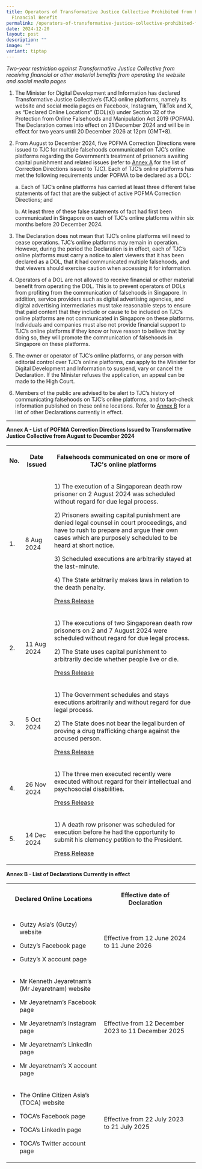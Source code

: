 ```yaml
---
title: Operators of Transformative Justice Collective Prohibited from Receiving
  Financial Benefit
permalink: /operators-of-transformative-justice-collective-prohibited-from-receiving-financial-benefit/
date: 2024-12-20
layout: post
description: ""
image: ""
variant: tiptap
---
```

<p><em>Two-year restriction against Transformative Justice Collective from receiving financial or other material benefits from operating the website and social media pages</em>
</p>
<p></p>
<ol data-tight="true" class="tight">
<li>
<p>The Minister for Digital Development and Information has declared Transformative
Justice Collective’s (TJC) online platforms, namely its website and social
media pages on Facebook, Instagram, TikTok and X, as “Declared Online Locations”
(DOL(s)) under Section 32 of the Protection from Online Falsehoods and
Manipulation Act 2019 (POFMA). The Declaration comes into effect on 21
December 2024 and will be in effect for two years until 20 December 2026
at 12pm (GMT+8).</p>
<p></p>
</li>
<li>
<p>From August to December 2024, five POFMA Correction Directions were issued
to TJC for multiple falsehoods communicated on TJC’s online platforms regarding
the Government’s treatment of prisoners awaiting capital punishment and
related issues (refer to <u>Annex A</u> for the list of Correction Directions
issued to TJC). Each of TJC’s online platforms has met the following requirements
under POFMA to be declared as a DOL:</p>
<p></p>
<p>a. Each of TJC’s online platforms has carried at least three different
false statements of fact that are the subject of active POFMA Correction
Directions; and</p>
<p>b. At least three of these false statements of fact had first been communicated
in Singapore on each of TJC’s online platforms within six months before
20 December 2024.</p>
<p></p>
</li>
<li>
<p>The Declaration does not mean that TJC’s online platforms will need to
cease operations. TJC’s online platforms may remain in operation. However,
during the period the Declaration is in effect, each of TJC’s online platforms
must carry a notice to alert viewers that it has been declared as a DOL,
that it had communicated multiple falsehoods, and that viewers should exercise
caution when accessing it for information.</p>
<p></p>
</li>
<li>
<p>Operators of a DOL are not allowed to receive financial or other material
benefit from operating the DOL. This is to prevent operators of DOLs from
profiting from the communication of falsehoods in Singapore. In addition,
service providers such as digital advertising agencies, and digital advertising
intermediaries must take reasonable steps to ensure that paid content that
they include or cause to be included on TJC’s online platforms are not
communicated in Singapore on these platforms. Individuals and companies
must also not provide financial support to TJC’s online platforms if they
know or have reason to believe that by doing so, they will promote the
communication of falsehoods in Singapore on these platforms.</p>
<p></p>
</li>
<li>
<p>The owner or operator of TJC’s online platforms, or any person with editorial
control over TJC’s online platforms, can apply to the Minister for Digital
Development and Information to suspend, vary or cancel the Declaration.
If the Minister refuses the application, an appeal can be made to the High
Court.</p>
<p></p>
</li>
<li>
<p>Members of the public are advised to be alert to TJC’s history of communicating
falsehoods on TJC’s online platforms, and to fact-check information published
on these online locations. Refer to <u>Annex B</u> for a list of other Declarations
currently in effect.</p>
</li>
</ol>
<hr>
<p><strong>Annex A - List of POFMA Correction Directions Issued to Transformative Justice Collective from August to December 2024</strong>
</p>
<table style="minWidth: 75px">
<colgroup>
<col>
<col>
<col>
</colgroup>
<tbody>
<tr>
<th rowspan="1" colspan="1">
<p>No.</p>
</th>
<th rowspan="1" colspan="1">
<p>Date Issued</p>
</th>
<th rowspan="1" colspan="1">
<p>Falsehoods communicated on one or more of TJC's online platforms</p>
</th>
</tr>
<tr>
<td rowspan="1" colspan="1">
<p>1.</p>
</td>
<td rowspan="1" colspan="1">
<p>8 Aug 2024</p>
</td>
<td rowspan="1" colspan="1">
<p>1) The execution of a Singaporean death row prisoner on 2 August 2024
was scheduled without regard for due legal process.</p>
<p>2) Prisoners awaiting capital punishment are denied legal counsel in court
proceedings, and have to rush to prepare and argue their own cases which
are purposely scheduled to be heard at short notice.</p>
<p>3) Scheduled executions are arbitrarily stayed at the last-minute.</p>
<p>4) The State arbitrarily makes laws in relation to the death penalty.</p>
<p><a href="https://www.pofmaoffice.gov.sg/files/media-releases/pofma_pr_mha_8Aug2024.pdf" rel="noopener nofollow" target="_blank">Press Release</a>
</p>
</td>
</tr>
<tr>
<td rowspan="1" colspan="1">
<p>2.</p>
</td>
<td rowspan="1" colspan="1">
<p>11 Aug 2024</p>
</td>
<td rowspan="1" colspan="1">
<p>1) The executions of two Singaporean death row prisoners on 2 and 7 August
2024 were scheduled without regard for due legal process.</p>
<p>2) The State uses capital punishment to arbitrarily decide whether people
live or die.</p>
<p><a href="https://www.pofmaoffice.gov.sg/files/media-releases/pofma_pr_mha_11Aug2024.pdf" rel="noopener nofollow" target="_blank">Press Release</a>
</p>
</td>
</tr>
<tr>
<td rowspan="1" colspan="1">
<p>3.</p>
</td>
<td rowspan="1" colspan="1">
<p>5 Oct 2024</p>
</td>
<td rowspan="1" colspan="1">
<p>1) The Government schedules and stays executions arbitrarily and without
regard for due legal process.</p>
<p>2) The State does not bear the legal burden of proving a drug trafficking
charge against the accused person.</p>
<p><a href="https://www.pofmaoffice.gov.sg/files/media-releases/pofma_pr_mha_5oct2024.pdf" rel="noopener nofollow" target="_blank">Press Release</a>
</p>
</td>
</tr>
<tr>
<td rowspan="1" colspan="1">
<p>4.</p>
</td>
<td rowspan="1" colspan="1">
<p>26 Nov 2024</p>
</td>
<td rowspan="1" colspan="1">
<p>1) The three men executed recently were executed without regard for their
intellectual and psychosocial disabilities.</p>
<p><a href="https://www.pofmaoffice.gov.sg/files/media-releases/pofma_pr_mha_26Nov2024.pdf" rel="noopener nofollow" target="_blank">Press Release</a>
</p>
</td>
</tr>
<tr>
<td rowspan="1" colspan="1">
<p>5.</p>
</td>
<td rowspan="1" colspan="1">
<p>14 Dec 2024</p>
</td>
<td rowspan="1" colspan="1">
<p>1) A death row prisoner was scheduled for execution before he had the
opportunity to submit his clemency petition to the President.</p>
<p><a href="https://www.pofmaoffice.gov.sg/files/media-releases/pofma_pr_mha_14Dec2024.pdf" rel="noopener nofollow" target="_blank">Press Release</a>
</p>
</td>
</tr>
</tbody>
</table>
<p></p>
<p><strong>Annex B - List of Declarations Currently in effect</strong>
</p>
<table style="minWidth: 75px">
<colgroup>
<col>
<col>
<col>
</colgroup>
<tbody>
<tr>
<th rowspan="1" colspan="1">
<p>Declared Online Locations</p>
</th>
<th rowspan="1" colspan="1">
<p>Effective date of Declaration</p>
</th>
<th rowspan="1" colspan="1">
<p></p>
</th>
</tr>
<tr>
<td rowspan="1" colspan="1">
<ul data-tight="true" class="tight">
<li>
<p>Gutzy Asia’s (Gutzy) website</p>
</li>
<li>
<p>Gutzy’s Facebook page</p>
</li>
<li>
<p>Gutzy’s X account page</p>
</li>
</ul>
</td>
<td rowspan="1" colspan="1">
<p>Effective from 12 June 2024 to 11 June 2026</p>
</td>
<td rowspan="1" colspan="1">
<p></p>
</td>
</tr>
<tr>
<td rowspan="1" colspan="1">
<ul data-tight="true" class="tight">
<li>
<p>Mr Kenneth Jeyaretnam’s (Mr Jeyaretnam) website</p>
</li>
<li>
<p>Mr Jeyaretnam’s Facebook page</p>
</li>
<li>
<p>Mr Jeyaretnam’s Instagram page</p>
</li>
<li>
<p>Mr Jeyaretnam’s LinkedIn page</p>
</li>
<li>
<p>Mr Jeyaretnam’s X account page</p>
</li>
</ul>
</td>
<td rowspan="1" colspan="1">
<p>Effective from 12 December 2023 to 11 December 2025</p>
</td>
<td rowspan="1" colspan="1">
<p></p>
</td>
</tr>
<tr>
<td rowspan="1" colspan="1">
<ul data-tight="true" class="tight">
<li>
<p>The Online Citizen Asia’s (TOCA) website</p>
</li>
<li>
<p>TOCA’s Facebook page</p>
</li>
<li>
<p>TOCA’s LinkedIn page</p>
</li>
<li>
<p>TOCA’s Twitter account page</p>
</li>
</ul>
</td>
<td rowspan="1" colspan="1">
<p>Effective from 22 July 2023 to 21 July 2025</p>
</td>
<td rowspan="1" colspan="1">
<p></p>
</td>
</tr>
</tbody>
</table>
<p></p>